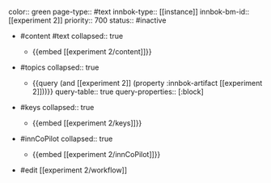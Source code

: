 color:: green
page-type:: #text
innbok-type:: [[instance]]
innbok-bm-id:: [[experiment 2]]
priority:: 700
status:: #inactive

- #content #text
  collapsed:: true
	- {{embed [[experiment 2/content]]}}
- #topics
   collapsed:: true
    - {{query (and [[experiment 2]] (property :innbok-artifact [[experiment 2]]))}}
      query-table:: true
      query-properties:: [:block]
- #keys
  collapsed:: true
	- {{embed [[experiment 2/keys]]}}
- #innCoPilot
   collapsed:: true
	 - {{embed [[experiment 2/innCoPilot]]}}

- #edit [[experiment 2/workflow]]

